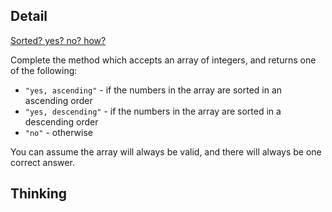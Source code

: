 ## Detail

[Sorted? yes? no? how?](https://www.codewars.com/kata/sorted-yes-no-how/train/haskell)

Complete the method which accepts an array of integers, and returns one of the following:

- `"yes, ascending"` - if the numbers in the array are sorted in an ascending order
- `"yes, descending"` - if the numbers in the array are sorted in a descending order
- `"no"` - otherwise

You can assume the array will always be valid, and there will always be one correct answer.

## Thinking

